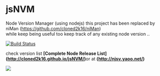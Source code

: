 # jsNVM
Node Version Manager (using nodejs) 
this project has been replaced by niMan (https://github.com/cloned2k16/niMan)  
while keep being useful too keep track of any existing node version ..  

[![Build Status](https://travis-ci.org/cloned2k16/jsNVM.svg?branch=master)](https://travis-ci.org/cloned2k16/jsNVM)

check version list <b>[Complete Node Release List] (http://cloned2k16.github.io/jsNVM/)</b>or at <b>(http://njsv.yaoo.net/)

<image src=./njsv.jpg>


